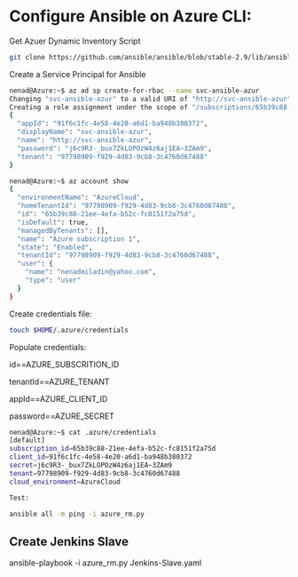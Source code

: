# Configure Ansible on Azure CLI:

Get Azuer Dynamic Inventory Script
```bash
git clone https://github.com/ansible/ansible/blob/stable-2.9/lib/ansible/plugins/inventory/azure_rm.py
```
Create a Service Principal for Ansible
```bash
nenad@Azure:~$ az ad sp create-for-rbac --name svc-ansible-azur
Changing "svc-ansible-azur" to a valid URI of "http://svc-ansible-azur", which is the required format used for service principal names
Creating a role assignment under the scope of "/subscriptions/65b39c88-21ee-4efa-b52c-fc8151f2a75d"
{
  "appId": "91f6c1fc-4e58-4e20-a6d1-ba948b380372",
  "displayName": "svc-ansible-azur",
  "name": "http://svc-ansible-azur",
  "password": "j6c9R3-_bux7ZkLOPOzW4z6aj1EA~3ZAm9",
  "tenant": "97798909-f929-4d83-9cb8-3c4760d67488"
}

nenad@Azure:~$ az account show
{
  "environmentName": "AzureCloud",
  "homeTenantId": "97798909-f929-4d83-9cb8-3c4760d67488",
  "id": "65b39c88-21ee-4efa-b52c-fc8151f2a75d",
  "isDefault": true,
  "managedByTenants": [],
  "name": "Azure subscription 1",
  "state": "Enabled",
  "tenantId": "97798909-f929-4d83-9cb8-3c4760d67488",
  "user": {
    "name": "nenadmiladin@yahoo.com",
    "type": "user"
  }
}
```
Create credentials file:
```bash
touch $HOME/.azure/credentials
```
Populate credentials:

id==AZURE_SUBSCRITION_ID

tenantId==AZURE_TENANT

appId==AZURE_CLIENT_ID

password==AZURE_SECRET

```bash
nenad@Azure:~$ cat .azure/credentials
[default]
subscription_id=65b39c88-21ee-4efa-b52c-fc8151f2a75d
client_id=91f6c1fc-4e58-4e20-a6d1-ba948b380372
secret=j6c9R3-_bux7ZkLOPOzW4z6aj1EA~3ZAm9
tenant=97798909-f929-4d83-9cb8-3c4760d67488
cloud_environment=AzureCloud
```
```bash
Test:

ansible all -m ping -i azure_rm.py
```

## Create Jenkins Slave

ansible-playbook -i azure_rm.py Jenkins-Slave.yaml
